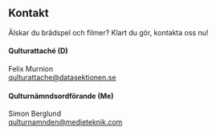## Kontakt

Älskar du brädspel och filmer? Klart du gör, kontakta oss nu!

#### Qulturattaché (D)

Felix Murnion<br>
[qulturattache@datasektionen.se](mailto:qulturattache@datasektionen.se)

#### Qulturnämndsordförande (Me)

Simon Berglund</br>
[qulturnamnden@medieteknik.com](mailto:qulturnamnden@medieteknik.com)
